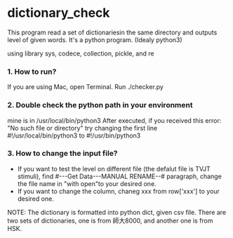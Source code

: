 # dictionary_check

This program read a set of dictionariesin the same directory and outputs level of given words. It's a python program. (Idealy python3)

using library sys, codece, collection, pickle, and re

### 1. How to run?
If you are using Mac, open Terminal. Run ./checker.py

### 2. Double check the python path in your environment
mine is in /usr/local/bin/python3
After executed, if you received this error: "No such file or directory"
try changing the first line #!/usr/local/bin/python3 to #!/usr/bin/python3

### 3. How to change the input file?
- If you want to test the level on different file (the defalut file is TVJT stimuli), 
find #---Get Data---MANUAL RENAME--# paragraph, change the file name in "with open"to your desired one.
- If you want to change the column, chaneg xxx from row['xxx'] to your desired one. 


NOTE: 
The dictionary is formatted into python dict, given csv file. There are two sets of dictionaries, one is from 師大8000, and another one is from HSK.
